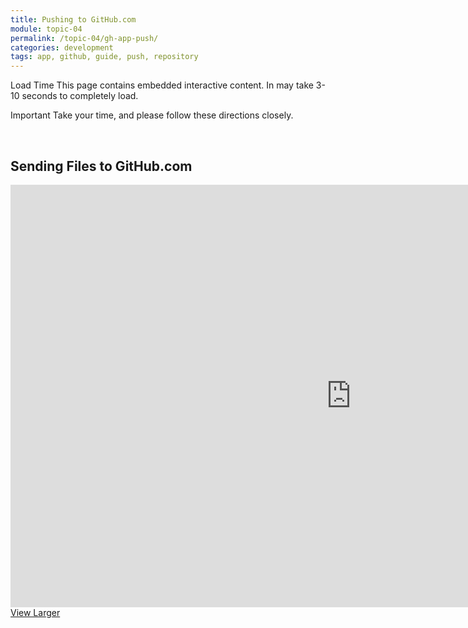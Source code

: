 ```yaml
---
title: Pushing to GitHub.com
module: topic-04
permalink: /topic-04/gh-app-push/
categories: development
tags: app, github, guide, push, repository
---
```


<div class="divider-heading"></div>

<span class="label label-warning">Load Time</span> This page contains embedded interactive content. In may take 3-10 seconds to completely load.

<span class="label label-danger">Important</span> Take your time, and please follow these directions closely.


<br>


## Sending Files to GitHub.com
<iframe src="https://h5p.org/h5p/embed/176969" width="1090" height="676" frameborder="0" allowfullscreen="allowfullscreen"></iframe>
<a href="https://h5p.org/node/176969" class="btn btn-default btn-xs" target="_blank">View Larger</a>
